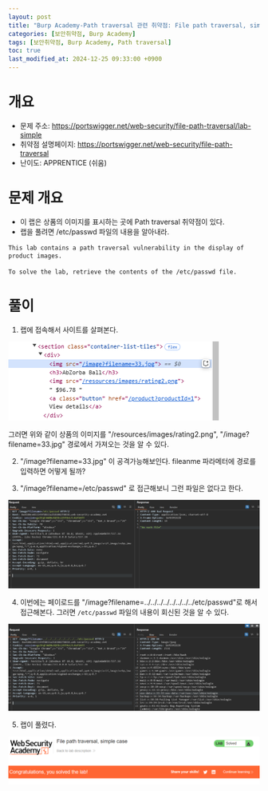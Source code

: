 ```yaml
---
layout: post
title: "Burp Academy-Path traversal 관련 취약점: File path traversal, simple case"
categories: [보안취약점, Burp Academy]
tags: [보안취약점, Burp Academy, Path traversal]
toc: true
last_modified_at: 2024-12-25 09:33:00 +0900
---
```


# 개요
- 문제 주소: https://portswigger.net/web-security/file-path-traversal/lab-simple
- 취약점 설명페이지: https://portswigger.net/web-security/file-path-traversal
- 난이도: APPRENTICE (쉬움)


# 문제 개요
- 이 랩은 상품의 이미지를 표시하는 곳에 Path traversal 취약점이 있다. 
- 랩을 풀려면 /etc/passwd 파일의 내용을 알아내라. 

```
This lab contains a path traversal vulnerability in the display of product images.

To solve the lab, retrieve the contents of the /etc/passwd file.
```

# 풀이
1. 랩에 접속해서 사이트를 살펴본다. 

![](/images/burp-academy-path-traversal-1-1.png)

그러면 위와 같이 상품의 이미지를 "/resources/images/rating2.png", "/image?filename=33.jpg" 경로에서 가져오는 것을 알 수 있다. 

2. "/image?filename=33.jpg" 이 공격가능해보인다. fileanme 파라메터에 경로를 입력하면 어떻게 될까? 

3. "/image?filename=/etc/passwd" 로 접근해보니 그런 파일은 없다고 한다. 

![](/images/burp-academy-path-traversal-1-2.png)


4. 이번에는 페이로드를 "/image?filename=../../../../../../../../etc/passwd"로 해서 접근해본다. 그러면 `/etc/passwd` 파일의 내용이 회신된 것을 알 수 있다. 


![](/images/burp-academy-path-traversal-1-3.png)


5. 랩이 풀렸다. 


![](/images/burp-academy-path-traversal-1-success.png)
